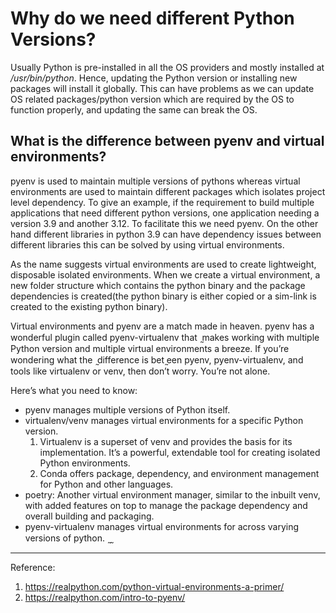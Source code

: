 # Why do we need different Python Versions?

Usually Python is pre-installed in all the OS providers and mostly installed at */usr/bin/python*. Hence, updating the Python version or installing new packages will install it globally. This can have problems as we can update OS related packages/python version which are required by the OS to function properly, and updating the same can break the OS.

## What is the difference between pyenv and virtual environments?

pyenv is used to maintain multiple versions of pythons whereas virtual environments are used to maintain different packages which isolates project level dependency. To give an example, if the requirement to build multiple applications that need different python versions, one application needing a version 3.9 and another 3.12. To facilitate this we need pyenv. On the other hand different libraries in python 3.9 can have dependency issues between different libraries this can be solved by using virtual environments.

As the name suggests virtual environments are used to create lightweight, disposable isolated environments. When we create a virtual environment, a new folder structure which contains the python binary and the package dependencies is created(the python binary is either copied or a sim-link is created to the existing python binary).

Virtual environments and pyenv are a match made in heaven. pyenv has a wonderful plugin called pyenv-virtualenv that  ̰makes working with multiple Python version and multiple virtual environments a breeze. If you’re wondering what the  ̰difference is bet ̰een pyenv, pyenv-virtualenv, and tools like virtualenv or venv, then don’t worry. You’re not alone.

Here’s what you need to know:

* pyenv manages multiple versions of Python itself.
* virtualenv/venv manages virtual environments for a specific Python version.
    1. Virtualenv is a superset of venv and provides the basis for its implementation. It’s a powerful, extendable tool
       for creating isolated Python environments.
    2. Conda offers package, dependency, and environment management for Python and other languages.
* poetry: Another virtual environment manager, similar to the inbuilt venv, with added features on top to manage the
  package dependency and overall building and packaging.
* pyenv-virtualenv manages virtual environments for across varying versions of python.
 ̰ ̰
---
Reference:

1. <https://realpython.com/python-virtual-environments-a-primer/>
2. <https://realpython.com/intro-to-pyenv/>
